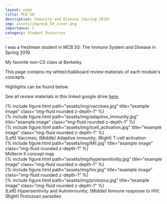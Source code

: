 ```yaml
---
layout: page
title: MCB 50
description: Immunity and Disease (Spring 2019)
img: assets/img/mcb_50_cover.png
importance: 1
category: Student Resources
---
```


I was a freshman student in MCB 50: The Immune System and Disease in Spring 2019. 

My favorite non-CS class at Berkeley.

This page contains my white/chalkboard review matierals of each module's concepts.

Highlights can be found below.
 
See all review materials in this linked google drive <a href="https://drive.google.com/drive/folders/1EB1m1-qhh9dTWKjz0q5ejBEKUnlbGjr0?usp=sharing">here</a>.


<div class="row">
    <div class="col-sm mt-3 mt-md-0">
        {% include figure.html path="assets/img/vaccines.jpg" title="example image" class="img-fluid rounded z-depth-1" %}
    </div>
    <div class="col-sm mt-3 mt-md-0">
        {% include figure.html path="assets/img/adaptive_immunity.jpg" title="example image" class="img-fluid rounded z-depth-1" %}
    </div>
    <div class="col-sm mt-3 mt-md-0">
        {% include figure.html path="assets/img/tcell_activation.jpg" title="example image" class="img-fluid rounded z-depth-1" %}
    </div>
</div>
<div class="caption">
    (Left) Vaccines; (Middle) Adaptive immunity; (Right) T-cell acitvation 
</div>



<div class="row">
    <div class="col-sm mt-3 mt-md-0">
        {% include figure.html path="assets/img/MII.jpg" title="example image" class="img-fluid rounded z-depth-1" %}
    </div>
</div>
<div class="caption">
    Midterm II concept map
</div>




<div class="row">
    <div class="col-sm mt-3 mt-md-0">
        {% include figure.html path="assets/img/hypersenitivitiy.jpg" title="example image" class="img-fluid rounded z-depth-1" %}
    </div>
    <div class="col-sm mt-3 mt-md-0">
        {% include figure.html path="assets/img/hiv.jpg" title="example image" class="img-fluid rounded z-depth-1" %}
    </div>
    <div class="col-sm mt-3 mt-md-0">
        {% include figure.html path="assets/img/protozoa.jpg" title="example image" class="img-fluid rounded z-depth-1" %}
    </div>
</div>
<div class="caption">
    (Left) Hypersenitivity and Autoimmunity; (Middle) Immune response to HIV; (Right) Protozoan parasites
</div>
